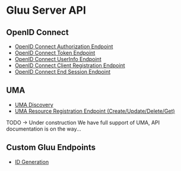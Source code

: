 # Gluu Server API

## OpenID Connect

- [OpenID Connect Authorization Endpoint](./oic-authorization.md)
- [OpenID Connect Token Endpoint](./oic-token.md)
- [OpenID Connect UserInfo Endpoint](./oic-userinfo.md)
- [OpenID Connect Client Registration Endpoint](./oic-register-client.md)
- [OpenID Connect End Session Endpoint](./oic-end-session.md)

## UMA

- [UMA Discovery](./uma-discovery.md)
- [UMA Resource Registration Endpoint (Create/Update/Delete/Get)](./uma-resource-registration.md)


TODO -> Under construction
We have full support of UMA, API documentation is on the way...

## Custom Gluu Endpoints

- [ID Generation](./id-generation.md)